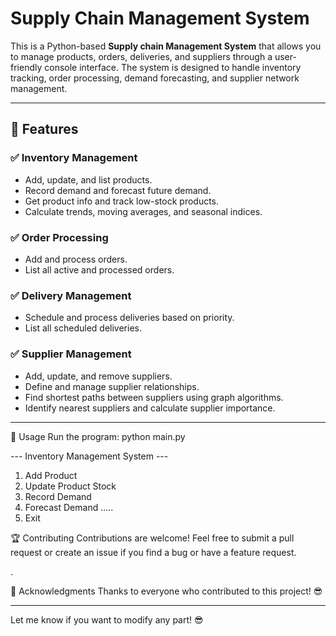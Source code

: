 # Supply Chain Management System

This is a Python-based **Supply chain Management System** that allows you to manage products, orders, deliveries, and suppliers through a user-friendly console interface. The system is designed to handle inventory tracking, order processing, demand forecasting, and supplier network management.

---

## 🚀 Features
### ✅ **Inventory Management**
- Add, update, and list products.
- Record demand and forecast future demand.
- Get product info and track low-stock products.
- Calculate trends, moving averages, and seasonal indices.

### ✅ **Order Processing**
- Add and process orders.
- List all active and processed orders.

### ✅ **Delivery Management**
- Schedule and process deliveries based on priority.
- List all scheduled deliveries.

### ✅ **Supplier Management**
- Add, update, and remove suppliers.
- Define and manage supplier relationships.
- Find shortest paths between suppliers using graph algorithms.
- Identify nearest suppliers and calculate supplier importance.
---

🚦 Usage
Run the program:
python main.py

--- Inventory Management System ---
1. Add Product
2. Update Product Stock
3. Record Demand
4. Forecast Demand
.....
30. Exit

🏆 Contributing
Contributions are welcome! Feel free to submit a pull request or create an issue if you find a bug or have a feature request.

.

🤝 Acknowledgments
Thanks to everyone who contributed to this project! 😎

---
Let me know if you want to modify any part! 😎
